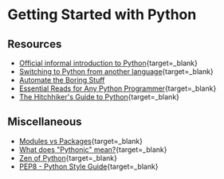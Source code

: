 # Getting Started with Python

## Resources
- [Official informal introduction to Python](https://docs.python.org/3/tutorial/introduction.html){target=_blank}
- [Switching to Python from another language](https://realpython.com/switching-to-python/){target=_blank}
- [Automate the Boring Stuff](https://automatetheboringstuff.com/#toc)
- [Essential Reads for Any Python Programmer](http://notesbyanerd.com/2017/12/29/essential-reads-for-any-python-programmer/){target=_blank}
- [The Hitchhiker's Guide to Python](https://docs.python-guide.org/){target=_blank}

## Miscellaneous
- [Modules vs Packages](https://knowpapa.com/modpaclib-py/){target=_blank}
- [What does "Pythonic" mean?](https://stackoverflow.com/questions/25011078/what-does-pythonic-mean){target=_blank}
- [Zen of Python](https://www.python.org/dev/peps/pep-0020/){target=_blank}
- [PEP8 - Python Style Guide](https://www.python.org/dev/peps/pep-0008/){target=_blank}
